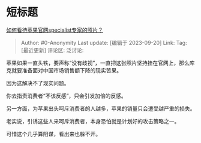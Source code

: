 # 短标题
[如何看待苹果官网specialist专家的照片？](https://www.zhihu.com/question/622413602/answer/3218629017)

> Author: #0-Anonymity
> Last update: [编辑于 2023-09-20]
> Link:
> Tag: [最近更新]
> 评论区:
> 泛讨论:

苹果如果一直头铁，要声称“没有歧视”，一直把这张照片坚持挂在官网上，那么库克就要准备面对中国市场销售额下降的现实苦果。

因为这解决不了现实问题。

你去指责消费者“不该反感”，只会引发加倍的反感。

另一方面，为苹果出头呵斥消费者的人越多，苹果的销量只会遭受越严重的损失。

老实说，引诱这些人来呵斥消费者，本身恐怕就是计划好的攻击策略之一。

可惜这个几乎算阳谋，看出来也躲不开。